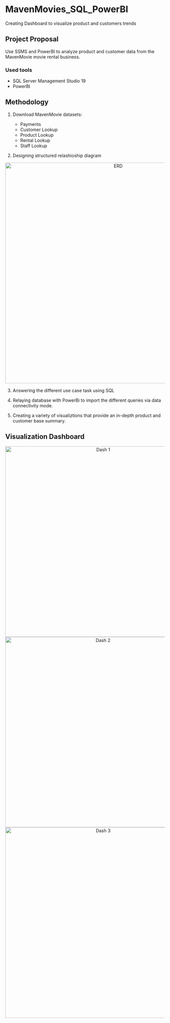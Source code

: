 # MavenMovies_SQL_PowerBI
Creating Dashboard to visualize product and customers trends


## Project Proposal
Use SSMS and PowerBI to analyze product and customer data from the MavenMovie movie rental business.

### Used tools
- SQL Server Management Studio 19
- PowerBI

## Methodology
1. Download MavenMovie datasets:
    - Payments 
    - Customer Lookup 
    - Product Lookup 
    - Rental Lookup 
    - Staff Lookup

2. Designing structured relashioship diagram

<div align='center'>
  <img width="698" alt="ERD" src="https://github.com/Abdel1999/MavenMovies_SQL_PowerBI/assets/123161748/24f497a9-ac5e-4479-9463-2cb2b5dfcc82">
</div>   

3. Answering the different use case task using SQL

4. Relaying database with PowerBi to import the different queries via data connectivity mode.

5. Creating a variety of visualiztions that provide an in-depth product and customer base summary.

## Visualization Dashboard

<div align='center'>
  <img width="603" alt="Dash 1" src="https://github.com/Abdel1999/MavenMovies_SQL_PowerBI/assets/123161748/495f970d-857e-4905-819a-1949c9a812b4">
</div>

<div align='center'>
  <img width="602" alt="Dash 2" src="https://github.com/Abdel1999/MavenMovies_SQL_PowerBI/assets/123161748/6e759fea-b080-430d-aaf0-f5edfad31bd8">
</div>

<div align='center'>
<img width="603" alt="Dash 3" src="https://github.com/Abdel1999/MavenMovies_SQL_PowerBI/assets/123161748/b08c696d-922c-4397-907c-5585e10649df">
</div>




